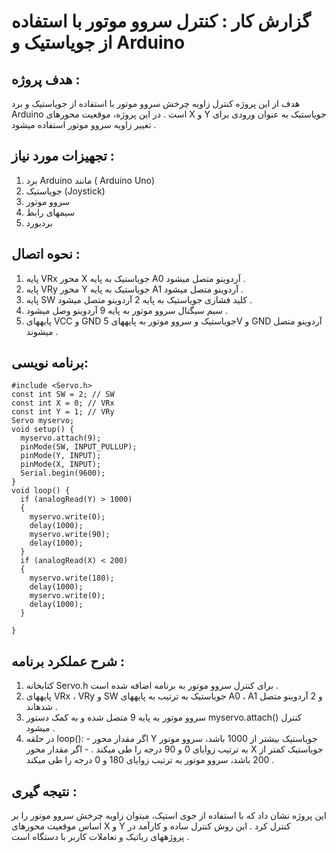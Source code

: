 # گزارش کار : کنترل سروو موتور با استفاده از جویاستیک و Arduino
## هدف پروژه :
هدف از این پروژه کنترل زاویه چرخش سروو موتور با استفاده از جویاستیک و برد Arduino است . در این پروژه،
موقعیت محورهای X و Y جویاستیک به عنوان ورودی برای تغییر زاویه سروو موتور استفاده میشود .
## تجهیزات مورد نیاز :
1. برد Arduino مانند ( Arduino Uno)
2. جویاستیک (Joystick)
3. سروو موتور
4. سیمهای رابط
5. بردبورد
## نحوه اتصال :
1. پایه VRx محور X جویاستیک به پایه A0 آردوینو متصل میشود .
2. پایه VRy محور Y جویاستیک به پایه A1 آردوینو متصل میشود .
3. پایه SW کلید فشاری جویاستیک به پایه 2 آردوینو متصل میشود .
4. سیم سیگنال سروو موتور به پایه 9 آردوینو وصل میشود .
5. پایههای VCC و GND جویاستیک و سروو موتور به پایههای 5V و GND آردوینو متصل میشوند .
## برنامه نویسی:
```
#include <Servo.h>
const int SW = 2; // SW
const int X = 0; // VRx
const int Y = 1; // VRy
Servo myservo;
void setup() {
  myservo.attach(9);
  pinMode(SW, INPUT_PULLUP);
  pinMode(Y, INPUT);
  pinMode(X, INPUT);
  Serial.begin(9600);
}
void loop() {
  if (analogRead(Y) > 1000)
  {
    myservo.write(0);
    delay(1000);
    myservo.write(90);
    delay(1000);
  }
  if (analogRead(X) < 200)
  {
    myservo.write(180);
    delay(1000);
    myservo.write(0);
    delay(1000);
  }

}
```
## شرح عملکرد برنامه :
1. کتابخانه Servo.h برای کنترل سروو موتور به برنامه اضافه شده است .
2. پایههای VRx ، VRy و SW جویاستیک به ترتیب به پایههای A0 ، A1 و 2 آردوینو متصل شدهاند .
3. سروو موتور به پایه 9 متصل شده و به کمک دستور myservo.attach() کنترل میشود .
4. در حلقه loop(): - اگر مقدار محور Y جویاستیک بیشتر از 1000 باشد، سروو موتور به ترتیب زوایای 0 و 90 درجه را طی میکند . - اگر مقدار محور X جویاستیک کمتر از 200 باشد، سروو موتور به ترتیب زوایای 180 و 0 درجه را طی میکند .
## نتیجه گیری :
این پروژه نشان داد که با استفاده از جوی استیک، میتوان زاویه چرخش سروو موتور را بر اساس موقعیت محورهای X و Y کنترل کرد . این روش کنترل ساده و کارآمد در پروژههای رباتیک و تعاملات کاربر با دستگاه است .
